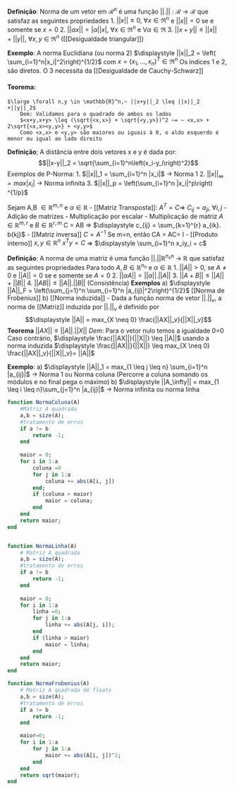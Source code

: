 **Definição**: Norma de um vetor em $\mathscr{R}^n$ é uma função ||.|| : $\mathscr{R}$ -> $\mathscr{R}$ que satisfaz as seguintes propriedades
	1. $||x|| \geq 0, ~ \forall x \in \Re^n$ e $||x||=0$ se e somente se $x=0$
	2. $||\alpha x|| = |\alpha| |x|, ~ \forall x \in \Re^n$ e V$\alpha \in \Re$ 
	3. $||x+y|| \leq ||x||+||y||$, $\forall x,y ~ \in ~\Re^n$ ([[Desigualdade triangular]])

**Exemplo**:
	A norma Euclidiana (ou norma 2)
	$\displaystyle ||x||_2 = \left( \sum_{i=1}^n|x_i|^2\right)^{1/2}$ com $x=(x_1,...,x_n)^T \in \Re^n$
	Os índices 1 e 2, são diretos. O 3 necessita da [[Desigualdade de Cauchy-Schwarz]]

#### Teorema:
	$\large \forall n,y \in \mathbb{R}^n,~ ||x+y||_2 \leq ||x||_2 +||y||_2$
		Dem: Validamos para o quadrado de ambos os lados
		$<x+y,x+y> \leq (\sqrt{<x,x>} + \sqrt{<y,y>})^2 ~= ~ <x,x> + 2\sqrt{<x,x><y,y>} + <y,y>$
		Como <x,x> e <y,y> são maiores ou iguais à 0, o aldo esquerdo é menor ou igual ao lado direito
**Definição**;
	A distância entre dois vetores x e y é dada por:
	$$||x-y||_2 = \sqrt{\sum_{i=1}^n\left(x_i-y_i\right)^2}$$
	Exemplos de P-Norma:
		1. $||x||_1 = \sum_{i=1}^n |x_i|$ -> Norma 1
		2. $||x||_\infty = max |x_i|$ -> Norma infinita
		3. $||x||_p = \left(\sum_{i=1}^n |x_i|^p\right) ^{1/p}$


Sejam A,B $\in \mathbb{R}^{m,n}$ e $\alpha \in \mathbb{R}$
	- [[Matriz Transposta]]:
		$A^T=C$=> $C_{ij}=a_{ji}, ~\forall i,j$
	- Adição de matrizes
	- Multiplicação por escalar
	- Multiplicação de matriz
		$A \in \mathbb{R}^{m,r}$ e $B \in \mathbb{R}^{r,m}$
		C = AB => $\displaystyle c_{ij} = \sum_{k=1}^{r} a_{ik}. b{kj}$
	- [[Matriz inversa]]
		$C= A^{-1}$
		Se m=n, então CA = AC= I
	- [[Produto interno]]
		$x,y \in \mathbb{R}^n$
		$x^Ty = C$ => $\displaystyle \sum_{i=1}^n x_iy_i = c$

**Definição**:
	A norma de uma matriz é uma função $||.|| \mathbb{R}^{n_xn}$ -> $\mathbb{R}$ que satisfaz as seguintes propriedades
	Para todo $A,B \in \mathbb{R}^{n_n}$ e $\alpha \in \mathbb{R}$
	1. $||A|| > 0$, se $A \neq 0$ e $||A|| =0$ se e somente se $A=0$
	2. $||\alpha A|| = ||\alpha||.||A||$
	3. $||A+B|| \leq ||A||+||B||$
	4. $||AB|| \leq ||A||.||B||$ (Consistência)
	**Exemplos**
	a) $\displaystyle ||A||_F = \left(\sum_{j=1}^n \sum_{i=1}^n |a_{ij}|^2\right)^{1/2}$ [[Norma de Frobenius]]
	b) [[Norma induzida]] - Dada a função norma de vetor $||.||_v$, a norma de [[Matriz]] induzida por $||.||_v$ é definido por$$\displaystyle ||A|| = max_{X \neq 0} \frac{||AX||_v}{||X||_v}$$
**Teorema**
	$||AX|| \leq ||A||.||X||$
	*Dem*: Para o vetor nulo temos a igualdade 0=0
		 Caso contrário, $\displaystyle \frac{||AX||}{||X||} \leq ||A||$ usando a norma induzida $\displaystyle \frac{||AX||}{||X||} \leq max_{X \neq 0} \frac{||AX||_v}{||X||_v}= ||A||$  

**Exemplo**:
	a) $\displaystyle ||A||_1 = max_{1 \leq j \leq n} \sum_{i=1}^n |a_{ij}|$ -> Norma 1 ou Norma coluna (Percorre a coluna somando os módulos e no final pega o máximo)
	b) $\displaystyle ||A_\infty|| = max_{1 \leq i \leq n}\sum_{j=1}^n |a_{ij}|$ -> Norma infinita ou norma linha

```julia
function NormaColuna(A)
	#Matriz A quadrada
	a,b = size(A);
	#tratamento de erros
	if a != b
		return -1;
	end
	
	maior = 0;
	for i in 1:a
		coluna =0
		for j in 1:a
			coluna += abs(A[i, j])
		end;
		if (coluna > maior)
			maior = coluna;
		end
	end
	return maior;
end


function NormaLinha(A)
	# Matriz A quadrada
	a,b = size(A);
	#tratamento de erros
	if a != b
		return -1;
	end
	
	maior = 0;
	for i in 1:a
		linha =0;
		for j in 1:a
			linha += abs(A[j, i]);
		end
		if (linha > maior)
			maior = linha;
		end
	end
	return maior;
end

function NormaFrobenius(A)
	# Matriz A quadrada de floats
	a,b = size(A);
	#tratamento de erros
	if a != b
		return -1;
	end

	maior=0;
	for i in 1:a
		for j in 1:a
			maior += abs(A[i, j])^2;
		end
	end
	return sqrt(maior);
end
```


